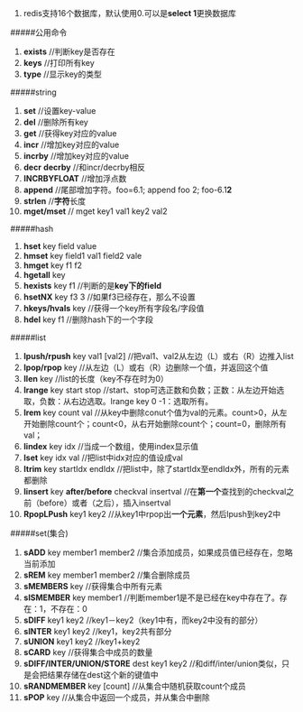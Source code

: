 1. redis支持16个数据库，默认使用0.可以是**select 1**更换数据库

#####公用命令
1.  **exists**  //判断key是否存在
2.  **keys**  //打印所有key
3.  **type**    //显示key的类型

#####string
1.  **set**     //设置key-value
2.  **del**     //删除所有key
6.  **get**     //获得key对应的value
7.  **incr**    //增加key对应的value
8.  **incrby**  //增加key对应的value
9.  **decr** **decrby** //和incr/decrby相反
10.  **INCRBYFLOAT**    //增加浮点数
11.  **append**       //尾部增加字符。foo=6.1; append foo 2; foo-6.1**2**
12.  **strlen**       //**字符**长度
13.  **mget/mset**    // mget key1 val1 key2 val2
  
#####hash  
1.  **hset** key field value
2.  **hmset** key field1 val1 field2 vale
3.  **hmget** key f1 f2
4.  **hgetall** key
5.  **hexists** key f1    //判断的是**key下的field**
6.  **hsetNX**  key f3 3  //如果f3已经存在，那么不设置
7.  **hkeys/hvals** key   //获得一个key所有字段名/字段值  
8.  **hdel** key f1   //删除hash下的一个字段

#####list
1.  **lpush/rpush** key val1 [val2]   //把val1、val2从左边（L）或右（R）边推入list
2.  **lpop/rpop** key    //从左边（L）或右（R）边删除一个值，并返回这个值
3.  **llen**  key     //list的长度（key不存在时为0）
4.  **lrange** key start stop   //start、stop可选正数和负数；正数：从左边开始选取，负数：从右边选取。lrange key 0 -1：选取所有。
5.  **lrem** key count val    //从key中删除conut个值为val的元素。count>0，从左开始删除count个；count<0，从右开始删除count个；count=0，删除所有val；
6.  **lindex** key idx  //当成一个数组，使用index显示值
7.  **lset** key idx val  //把list中idx对应的值设成val
8.  **ltrim** key startIdx endIdx   //把list中，除了startIdx至endIdx外，所有的元素都删除
9.  **linsert** key **after/before** checkval insertval //在**第一个**查找到的checkval之前（before）或者（之后），插入insertval
10.  **RpopLPush**  key1 key2 //从key1中rpop出**一个元素**，然后lpush到key2中

#####set(集合)
1.  **sADD**  key member1 member2 //集合添加成员，如果成员值已经存在，忽略当前添加
2.  **sREM**  key member1 member2 //集合删除成员
3.  **sMEMBERS**  key   //获得集合中所有元素
4.  **sISMEMBER** key member1 //判断member1是不是已经在key中存在了。存在：1，不存在：0
5.  **sDIFF** key1 key2 //key1－key2（key1中有，而key2中没有的部分）
6.  **sINTER**  key1 key2 //key1，key2共有部分
7.  **sUNION**  key1 key2 //key1+key2
8.  **sCARD** key   //获得集合中成员的数量
9.  **sDIFF/INTER/UNION/STORE** dest key1 key2  //和diff/inter/union类似，只是会把结果存储在dest这个新的键值中
10.  **sRANDMEMBER**  key [count]   //从集合中随机获取count个成员
11.  **sPOP** key   //从集合中返回一个成员，并从集合中删除
